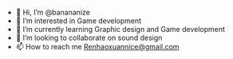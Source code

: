 - 👋 Hi, I’m @banananize
- 👀 I’m interested in Game development
- 🌱 I’m currently learning Graphic design and Game development
- 💞️ I’m looking to collaborate on sound design
- 📫 How to reach me Renhaoxuannice@gmail.com

<!---
banananize/banananize is a ✨ special ✨ repository because its `README.md` (this file) appears on your GitHub profile.
You can click the Preview link to take a look at your changes.
--->
